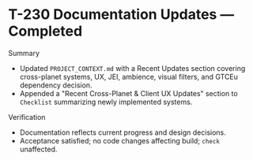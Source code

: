 # T-230 Documentation Updates — Completed

Summary

- Updated `PROJECT_CONTEXT.md` with a Recent Updates section covering cross-planet systems, UX, JEI, ambience, visual filters, and GTCEu dependency decision.
- Appended a "Recent Cross-Planet & Client UX Updates" section to `Checklist` summarizing newly implemented systems.

Verification

- Documentation reflects current progress and design decisions.
- Acceptance satisfied; no code changes affecting build; `check` unaffected.
